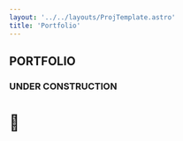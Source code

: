 ```yaml
---
layout: '../../layouts/ProjTemplate.astro'
title: 'Portfolio'
---
```


## PORTFOLIO

### UNDER CONSTRUCTION 

# 🤫